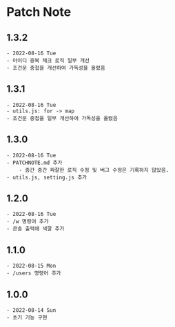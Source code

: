 # Patch Note

## 1.3.2

    - 2022-08-16 Tue
    - 아이디 중복 체크 로직 일부 개선
    - 조건문 중첩을 개선하여 가독성을 올렸음

## 1.3.1

    - 2022-08-16 Tue
    - utils.js: for -> map
    - 조건문 중첩을 일부 개선하여 가독성을 올렸음

## 1.3.0

    - 2022-08-16 Tue
    - PATCHNOTE.md 추가
        - 중간 중간 짜잘한 로직 수정 및 버그 수정은 기록하지 않았음.
    - utils.js, setting.js 추가

## 1.2.0

    - 2022-08-16 Tue
    - /w 명령어 추가
    - 콘솔 출력에 색깔 추가

## 1.1.0

    - 2022-08-15 Mon
    - /users 명령어 추가

## 1.0.0

    - 2022-08-14 Sun
    - 초기 기능 구현
